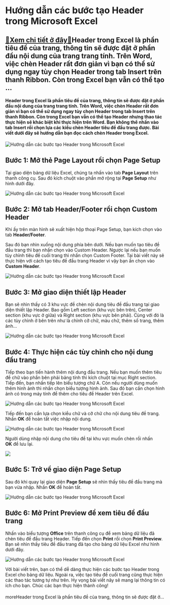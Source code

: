 Hướng dẫn các bước tạo Header trong Microsoft Excel
===================================================

[:gift:Xem chi tiết ở đây:gift:](https://hddtvn.com/huong-dan-cac-buoc-tao-header-trong-microsoft-excel/)Header trong Excel là phần tiêu đề của trang, thông tin sẽ được đặt ở phần đầu nội dung của trang trang tính. Trên Word, việc chèn Header rất đơn giản vì bạn có thể sử dụng ngay tùy chọn Header trong tab Insert trên thanh Ribbon. Còn trong Excel bạn vẫn có thể tạo …
--------------------------------------------------------------------------------------------------------------------------------------------------------------------------------------------------------------------------------------------------------------------------

#### **Header trong Excel là phần tiêu đề của trang, thông tin sẽ được đặt ở phần đầu nội dung của trang trang tính. Trên Word, việc chèn Header rất đơn giản vì bạn có thể sử dụng ngay tùy chọn Header trong tab Insert trên thanh Ribbon. Còn trong Excel bạn vẫn có thể tạo Header nhưng thao tác thực hiện sẽ khác biệt khi thực hiện trên Word. Bạn không thể nhấn vào tab Insert rồi chọn lựa các kiểu chèn Header tiêu đề đầu trang được. Bài viết dưới đây sẽ hướng dẫn bạn đọc cách chèn Header trong Excel.**


![Hướng dẫn các bước tạo Header trong Microsoft Excel ](https://hddtvn.com/wp-content/uploads/2021/01/a99.png "Hướng dẫn các bước tạo Header trong Microsoft Excel ")


**Bước 1: Mở thẻ Page Layout rồi chọn Page Setup**
--------------------------------------------------


Tại giao diện bảng dữ liệu Excel, chúng ta nhấn vào tab **Page Layout** trên thanh công cụ. Sau đó kích chuột vào phần mở rộng tại **Page Setup** như hình dưới đây.


![](https://hddtvn.com/wp-content/uploads/2021/01/a89.png "Hướng dẫn các bước tạo Header trong Microsoft Excel ")


**Bước 2: Mở tab Header/Footer rồi chọn Custom Header**
-------------------------------------------------------


Khi ấy trên màn hình sẽ xuất hiện hộp thoại Page Setup, bạn kích chọn vào tab **Header/Footer**.


Sau đó bạn nhìn xuống nội dung phía bên dưới. Nếu bạn muốn tạo tiêu đề đầu trang thì bạn nhấn chọn vào Custom Header. Ngược lại nếu bạn muốn tùy chỉnh tiêu đề cuối trang thì nhấn chọn Custom Footer. Tại bài viết này sẽ thực hiện với cách tạo tiêu đề đầu trang Header vì vậy bạn ấn chọn vào **Custom Header**.


![Hướng dẫn các bước tạo Header trong Microsoft Excel ](https://hddtvn.com/wp-content/uploads/2021/01/a92.png "Hướng dẫn các bước tạo Header trong Microsoft Excel ")


**Bước 3: Mở giao diện thiết lập Header**
-----------------------------------------


Bạn sẽ nhìn thấy có 3 khu vực đề chèn nội dung tiêu đề đầu trang tại giao diện thiết lập Header. Bao gồm Left section (khu vực bên trên), Center section (khu vực ở giữa) và Right section (khu vực bên phải). Cùng với đó là các tùy chỉnh ở bên trên như là chỉnh cỡ chữ, màu chữ, thêm số trang, thêm ảnh…


![Hướng dẫn các bước tạo Header trong Microsoft Excel ](https://hddtvn.com/wp-content/uploads/2021/01/a93.png "Hướng dẫn các bước tạo Header trong Microsoft Excel ")


**Bước 4: Thực hiện các tùy chỉnh cho nội dung đầu trang**
----------------------------------------------------------


Tiếp theo bạn tiến hành thêm nội dung đầu trang. Nếu bạn muốn thêm tiêu đề chữ vào phần bên phải bảng tính thì kích chuột tại mục Right section. Tiếp đến, bạn nhấn tiếp lên biểu tượng chữ A. Còn nếu người dùng muốn thêm hình ảnh thì nhấn chọn biểu tượng hình ảnh. Sau đó bạn cần chọn hình ảnh có trong máy tính để thêm cho tiêu đề Header trên Excel.


![](https://hddtvn.com/wp-content/uploads/2021/01/a94.png "Hướng dẫn các bước tạo Header trong Microsoft Excel ")


Tiếp đến bạn cần lựa chọn kiểu chữ và cỡ chữ cho nội dung tiêu đề trang. Nhấn **OK** để hoàn tất việc nhập nội dung.


![Hướng dẫn các bước tạo Header trong Microsoft Excel ](https://hddtvn.com/wp-content/uploads/2021/01/a95.png "Hướng dẫn các bước tạo Header trong Microsoft Excel ")


Người dùng nhập nội dung cho tiêu đề tại khu vực muốn chèn rồi nhấn **OK** để lưu lại.


![](https://hddtvn.com/wp-content/uploads/2021/01/a96.png)


**Bước 5: Trở về giao diện Page Setup**
---------------------------------------


Sau đó khi quay lại giao diện **Page Setup** sẽ nhìn thấy tiêu đề đầu trang mà bạn vừa nhập. Nhấn **OK** để hoàn tất.


![Hướng dẫn các bước tạo Header trong Microsoft Excel ](https://hddtvn.com/wp-content/uploads/2021/01/a97.png "Hướng dẫn các bước tạo Header trong Microsoft Excel ")


**Bước 6: Mở Print Preview để xem tiêu đề đầu trang**
-----------------------------------------------------


Nhấn vào biểu tượng **Office** trên thanh công cụ để xem bảng dữ liệu đã chèn tiêu đề đầu trang Header. Tiếp đến chọn **Print** rồi chọn **Print Preview**. Bạn sẽ nhìn thấy tiêu đề đầu trang đã tạo cho bảng dữ liệu Excel như hình dưới đây.


![](https://hddtvn.com/wp-content/uploads/2021/01/a99.png "Hướng dẫn các bước tạo Header trong Microsoft Excel ")


Với bài viết trên, bạn có thể dễ dàng thực hiện các bước tạo Header trong Excel cho bảng dữ liệu. Ngoài ra, việc tạo tiêu đề cuối trang cũng thực hiện các thao tác tương tự như trên. Hy vọng bài viết nãy sẽ mang lại thông tin có ích cho bạn. Chúc các bạn thực hiện thành công!


#### 


moreHeader trong Excel là phần tiêu đề của trang, thông tin sẽ được đặt ở…

